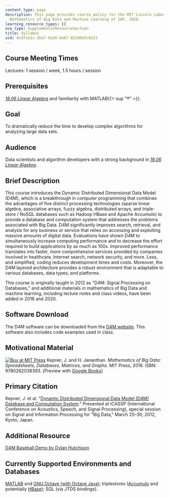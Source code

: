 ```yaml
---
content_type: page
description: This page provides course policy for the MIT Lincoln Laboratory course,
  Mathematics of Big Data and Machine Learning of IAP, 2020.
learning_resource_types: []
ocw_type: SupplementalResourceSection
title: Syllabus
uid: 0cd7ce1c-2ba7-9a20-0a67-821d6e5c8323
---
```


Course Meeting Times
--------------------

Lectures: 1 session / week, 1.5 hours / session

Prerequisites
-------------

[_18.06 Linear Algebra_](/courses/18-06sc-linear-algebra-fall-2011) and familiarity with MATLAB{{< sup "®" >}}.

Goal
----

To dramatically reduce the time to develop complex algorithms for analyzing large data sets.

Audience
--------

Data scientists and algorithm developers with a strong background in [_18.06 Linear Algebra_](/courses/18-06sc-linear-algebra-fall-2011).

Brief Description
-----------------

This course introduces the Dynamic Distributed Dimensional Data Model (D4M), which is a breakthrough in computer programming that combines the advantages of five distinct processing technologies (sparse linear algebra, associative arrays, fuzzy algebra, distributed arrays, and triple-store / NoSQL databases such as Hadoop HBase and Apache Accumulo) to provide a database and computation system that addresses the problems associated with Big Data. D4M significantly improves search, retrieval, and analysis for any business or service that relies on accessing and exploiting massive amounts of digital data. Evaluations have shown D4M to simultaneously increase computing performance and to decrease the effort required to build applications by as much as 100x. Improved performance translates into faster, more comprehensive services provided by companies involved in healthcare, Internet search, network security, and more. Less, and simplified, coding reduces development times and costs. Moreover, the D4M layered architecture provides a robust environment that is adaptable to various databases, data types, and platforms.

This course is originally taught in 2012 as "D4M: Signal Processing on Databases," and additional materials in mathematics of Big Data and machine learning, including lecture notes and class videos, have been added in 2018 and 2020.

Software Download
-----------------

The D4M software can be downloaded from the [D4M website](http://d4m.mit.edu/). This software also includes code examples used in class.

Motivational Material
---------------------

[![Buy at MIT Press](/images/mp_logo.gif)](https://mitpress.mit.edu/9780262038393) Kepner, J. and H. Jananthan. _Mathematics of Big Data: Spreadsheets, Databases, Matrices, and Graphs._ MIT Press, 2018. ISBN: 9780262038393. \[Preview with [Google Books](https://books.google.com/books?id=4vBoDwAAQBAJ&printsec=frontcover&source=gbs_ge_summary_r&cad=0#v=onepage&q&f=false)\]

Primary Citation
----------------

Kepner, J. et al. "[Dynamic Distributed Dimensional Data Model (D4M) Database and Computation System](http://dx.doi.org/10.1109/ICASSP.2012.6289129)." Presented at ICASSP (International Conference on Acoustics, Speech, and Signal Processing), special session on Signal and Information Processing for "Big Data," March 25–30, 2012, Kyoto, Japan.

Additional Resource
-------------------

[D4M Baseball Demo by Dylan Hutchison](https://github.com/denine99/d4mBB)

Currently Supported Environments and Databases
----------------------------------------------

[MATLAB](http://www.mathworks.com/) and [GNU Octave (with Octave Java)](http://www.gnu.org/software/octave/); triplestores ([Accumulo](http://accumulo.apache.org/) and potentially [HBase](http://hbase.apache.org/)); SQL (via JTDS bindings).